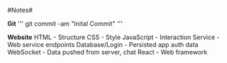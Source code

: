 #Notes#

**Git**
'''
git commit -am "Inital Commit"
'''

**Website**
HTML - Structure
CSS - Style
JavaScript - Interaction
Service - Web service endpoints
Database/Login - Persisted app auth data
WebSocket - Data pushed from server, chat
React - Web framework


